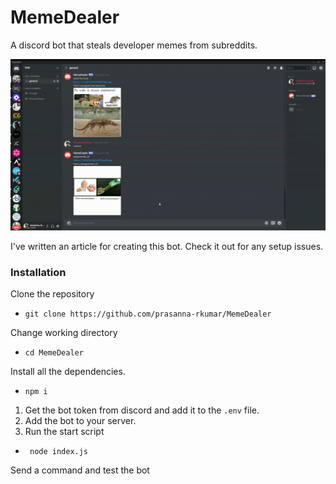 # MemeDealer
A discord bot that steals developer memes from subreddits. 

![](images/demo.gif)

I've written an article for creating this bot. Check it out for any setup issues.

### Installation
Clone the repository
- ``` git clone https://github.com/prasanna-rkumar/MemeDealer ```

Change working directory
 - ``` cd MemeDealer ```

Install all the dependencies.
 - ``` npm i ```

1. Get the bot token from discord and add it to the `.env` file.
2. Add the bot to your server.
3. Run the start script
 - ``` node index.js```

Send a command and test the bot
